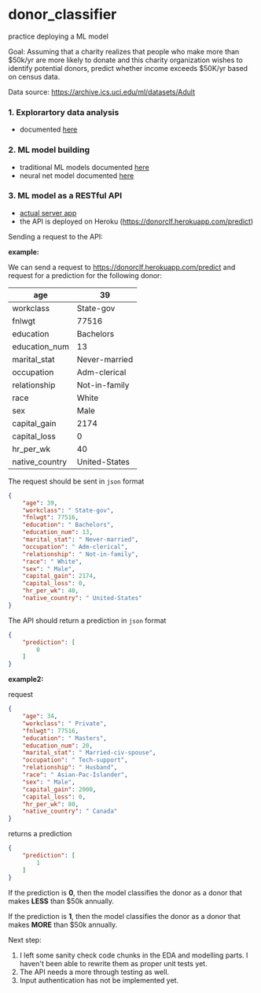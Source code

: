 # donor_classifier
practice deploying a ML model

Goal: Assuming that a charity realizes that people who make more than $50k/yr are more likely to donate and this charity organization wishes to identify potential donors, predict whether income exceeds $50K/yr based on census data. 

Data source: https://archive.ics.uci.edu/ml/datasets/Adult



### 1. Explorartory data analysis
- documented [here](https://github.com/peter0083/donor_classifier/blob/master/doc/EDA.md)

### 2. ML model building
- traditional ML models documented [here](https://github.com/peter0083/donor_classifier/blob/master/src/modeling/ml_model.ipynb)
- neural net model documented [here](https://github.com/peter0083/donor_classifier/blob/master/src/modeling/neural_net.ipynb)

### 3. ML model as a RESTful API
- [actual server app](https://github.com/peter0083/donor_classifier/blob/master/app_web.py)
- the API is deployed on Heroku (https://donorclf.herokuapp.com/predict)

Sending a request to the API:

**example:**

We can send a request to https://donorclf.herokuapp.com/predict and request for a prediction for the following donor:

| age            | 39            |
|----------------|---------------|
| workclass      | State-gov     |
| fnlwgt         | 77516         |
| education      | Bachelors     |
| education_num  | 13            |
| marital_stat   | Never-married |
| occupation     | Adm-clerical  |
| relationship   | Not-in-family |
| race           | White         |
| sex            | Male          |
| capital_gain   | 2174          |
| capital_loss   | 0             |
| hr_per_wk      | 40            |
| native_country | United-States |

The request should be sent in `json` format

```json
{
    "age": 39,
    "workclass": " State-gov",
    "fnlwgt": 77516,
    "education": " Bachelors",
    "education_num": 13,
    "marital_stat": " Never-married",
    "occupation": " Adm-clerical",
    "relationship": " Not-in-family",
    "race": " White",
    "sex": " Male",
    "capital_gain": 2174,
    "capital_loss": 0,
    "hr_per_wk": 40,
    "native_country": " United-States"
}
```

The API should return a prediction in `json` format

```json
{
    "prediction": [
        0
    ]
}
```

**example2:**

request
```json
{
    "age": 34,
    "workclass": " Private",
    "fnlwgt": 77516,
    "education": " Masters",
    "education_num": 20,
    "marital_stat": " Married-civ-spouse",
    "occupation": " Tech-support",
    "relationship": " Husband",
    "race": " Asian-Pac-Islander",
    "sex": " Male",
    "capital_gain": 2000,
    "capital_loss": 0,
    "hr_per_wk": 80,
    "native_country": " Canada"
}
```

returns a prediction

```json
{
    "prediction": [
        1
    ]
}
```

If the prediction is **0**, then the model classifies the donor as a donor that makes **LESS** than $50k annually.

If the prediction is **1**, then the model classifies the donor as a donor that makes **MORE** than $50k annually.

Next step:
1. I left some sanity check code chunks in the EDA and modelling parts. I haven't been able to rewrite them as proper unit tests yet.
2. The API needs a more through testing as well. 
3. Input authentication has not be implemented yet.
